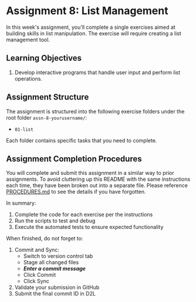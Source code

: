 # Assignment 8: List Management

In this week's assignment, you'll complete a single exercises aimed at building
skills in list manipulation. The exercise will require creating a list
management tool.

## Learning Objectives

  1.  Develop interactive programs that handle user input and perform list
      operations.

## Assignment Structure

The assignment is structured into the following exercise folders under the root
folder `assn-8-yourusername/`:

  - `01-list`

Each folder contains specific tasks that you need to complete.

## Assignment Completion Procedures

You will complete and submit this assignment in a similar way to prior
assignments. To avoid cluttering up this README with the same instructions each
time, they have been broken out into a separate file. Please reference
[PROCEDURES.md](PROCEDURES.md) to see the details if you have forgotten.

In summary:

  1.  Complete the code for each exercise per the   instructions
  2.  Run the scripts to test and debug
  3.  Execute the automated tests to ensure expected functionality

When finished, do not forget to:

  1.  Commit and Sync:
      - Switch to version control tab
      - Stage all changed files
      - _**Enter a commit message**_
      - Click Commit
      - Click Sync
  2. Validate your submission in GitHub
  3. Submit the final commit ID in D2L
